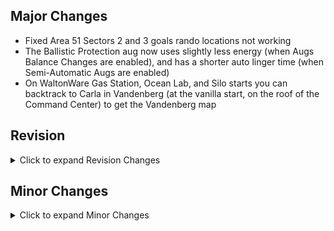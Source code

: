 
## Major Changes

- Fixed Area 51 Sectors 2 and 3 goals rando locations not working
- The Ballistic Protection aug now uses slightly less energy (when Augs Balance Changes are enabled), and has a shorter auto linger time (when Semi-Automatic Augs are enabled)
- On WaltonWare Gas Station, Ocean Lab, and Silo starts you can backtrack to Carla in Vandenberg (at the vanilla start, on the roof of the Command Center) to get the Vandenberg map

## Revision

<details>
<summary>Click to expand Revision Changes</summary>

- Added support for autorun in Revision.  At the moment, it is not configurable through the in-game keybinds and must be manually configured.
  - In the RevisionUser.ini file, go to the \[Extension.InputExt\] section and find the key you want to bind to enable autorun.  Change it so that it maps to ToggleAutorun, eg. to make C enable autorun: `C=ToggleAutorun`
- Doors into the LaGuardia hangar (on both sides) are no longer potentially destroyable
- The keypad on the helipad-side door to the LaGuardia hangar can no longer be hacked

</details>

## Minor Changes

<details>
<summary>Click to expand Minor Changes</summary>

- Zombie Merchants are no longer ignored by the AI
- Hazmat suits can no longer be marked as Trash while being used in Zero Rando (or when balance changes are disabled)
- Added book color and open/closed information to bingo goals help texts
- Fixed a quick aug menu exploit to get infinite upgrades while paused
- Swapped NPCs get their `DesiredRotation` set when swapped, along with their regular `Rotation`.  This fixes enemies sometimes facing the wrong direction, like the Terrorists in the Mission 2 Hotel, or the guards near the elevator in the LaGuardia Helibase
- Semicolons are no longer allowed in save names in vanilla (the original logic to do this was incorrect)
  - If you had a save file with a semicolon in the name, it should now be possible to load the save properly
- DXVK updated to v2.7.1
- The installer is now smarter about installing extra dependencies
- The installers for Vanilla Fixer and Zero Rando have been simplified.  They now also provide the option to enable balance changes (Zero Rando Plus)
- Fixed an issue with loading saves that have high max health or energy
- The Max Rando warning is always shown, instead of being based on the number of times you've beaten the game (which only showed you the explanation if you clicked it on your first playthrough)
- Fixed an issue where auto augs could still be effective when your energy was a rounding error away from 0

</details>
